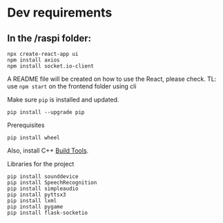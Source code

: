 # Dev requirements

## In the /raspi folder:
```shell
npx create-react-app ui
npm install axios
npm install socket.io-client
```

A README file will be created on how to use the React, please check.
TL: use `npm start` on the frontend folder using cli

Make sure `pip` is installed and updated.
```shell
pip install --upgrade pip
```

Prerequisites
```shell
pip install wheel

```
Also, install C++ [Build Tools](https://visualstudio.microsoft.com/visual-cpp-build-tools/).


Libraries for the project
```shell
pip install sounddevice
pip install SpeechRecognition
pip install simpleaudio
pip install pyttsx3
pip install lxml
pip install pygame
pip install flask-socketio

```